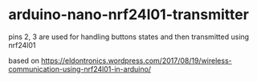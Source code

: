 # arduino-nano-nrf24l01-transmitter

pins 2, 3 are used for handling buttons states and then transmitted using nrf24l01

based on https://eldontronics.wordpress.com/2017/08/19/wireless-communication-using-nrf24l01-in-arduino/

